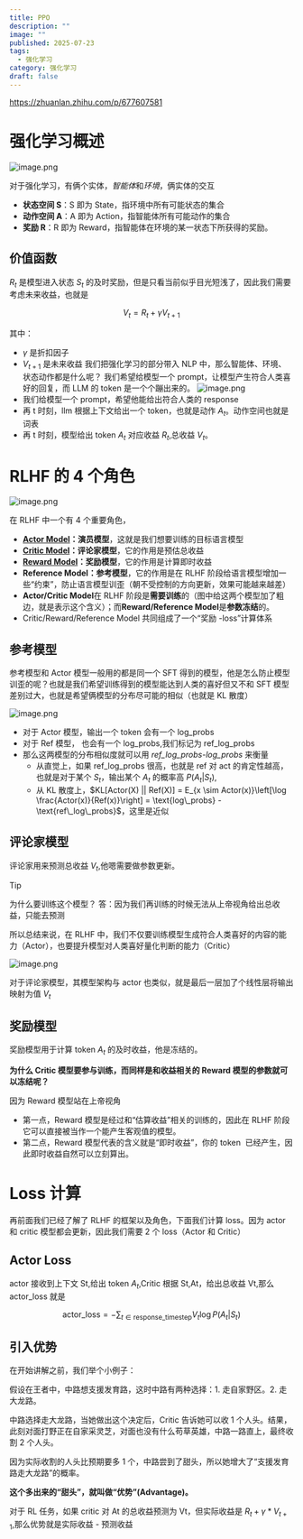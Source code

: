 ```yaml
---
title: PPO
description: ""
image: ""
published: 2025-07-23
tags:
  - 强化学习
category: 强化学习
draft: false
---
```


https://zhuanlan.zhihu.com/p/677607581

# 强化学习概述

![image.png](https://picture-bed-1325530970.cos.ap-nanjing.myqcloud.com/20250723103946008.png)

对于强化学习，有俩个实体，*智能体*和*环境*，俩实体的交互

- **状态空间 S**：S 即为 State，指环境中所有可能状态的集合
- **动作空间 A**：A 即为 Action，指智能体所有可能动作的集合
- **奖励 R**：R 即为 Reward，指智能体在环境的某一状态下所获得的奖励。

## 价值函数

$R_{t}$ 是模型进入状态 $S_{t}$ 的及时奖励，但是只看当前似乎目光短浅了，因此我们需要考虑未来收益，也就是

$$
V_{t}=R_{t}+\gamma V_{t+1}
$$

其中：

- $\gamma$ 是折扣因子
- $V_{t+1}$ 是未来收益
我们把强化学习的部分带入 NLP 中，那么智能体、环境、状态动作都是什么呢？
我们希望给模型一个 prompt，让模型产生符合人类喜好的回复，而 LLM 的 token 是一个个蹦出来的。
![image.png](https://picture-bed-1325530970.cos.ap-nanjing.myqcloud.com/20250723104423152.png)
- 我们给模型一个 prompt，希望他能给出符合人类的 response
- 再 t 时刻，llm 根据上下文给出一个 token，也就是动作 $A_{t}$。动作空间也就是词表
- 再 t 时刻，模型给出 token $A_{t}$ 对应收益 $R_{t}$,总收益 $V_{t}$。

# RLHF 的 4 个角色

![image.png](https://picture-bed-1325530970.cos.ap-nanjing.myqcloud.com/20250723104947807.png)

在 RLHF 中一个有 4 个重要角色，

- **[Actor Model](https://zhida.zhihu.com/search?content_id=238709685&content_type=Article&match_order=1&q=Actor+Model&zhida_source=entity)：演员模型**，这就是我们想要训练的目标语言模型
- **[Critic Model](https://zhida.zhihu.com/search?content_id=238709685&content_type=Article&match_order=1&q=Critic+Model&zhida_source=entity)：评论家模型**，它的作用是预估总收益 
- **[Reward Model](https://zhida.zhihu.com/search?content_id=238709685&content_type=Article&match_order=1&q=Reward+Model&zhida_source=entity)：奖励模型**，它的作用是计算即时收益 
- **Reference Model：参考模型**，它的作用是在 RLHF 阶段给语言模型增加一些“约束”，防止语言模型训歪（朝不受控制的方向更新，效果可能越来越差）
-  **Actor/Critic Model**在 RLHF 阶段是**需要训练**的（图中给这两个模型加了粗边，就是表示这个含义）；而**Reward/Reference Model**是**参数冻结**的。
- Critic/Reward/Reference Model 共同组成了一个“奖励 -loss”计算体系

## 参考模型

参考模型和 Actor 模型一般用的都是同一个 SFT 得到的模型，他是怎么防止模型训歪的呢？也就是我们希望训练得到的模型能达到人类的喜好但又不和 SFT 模型差别过大，也就是希望俩模型的分布尽可能的相似（也就是 KL 散度）

![image.png](https://picture-bed-1325530970.cos.ap-nanjing.myqcloud.com/20250723105518559.png)

- 对于 Actor 模型，输出一个 token 会有一个 log_probs
- 对于 Ref 模型， 也会有一个 log_probs,我们标记为 ref_log_probs
- 那么这两模型的分布相似度就可以用 *ref_log_probs-log_probs* 来衡量
	- 从直觉上，如果 ref_log_probs 很高，也就是 ref 对 act 的肯定性越高，也就是对于某个 $S_{t}$，输出某个 $A_{t}$ 的概率高 $P(A_{t}|S_{t})$,
	- 从 KL 散度上，$KL[Actor(X) || Ref(X)] = E_{x \sim Actor(x)}\left[\log \frac{Actor(x)}{Ref(x)}\right] = \text{log\_probs} - \text{ref\_log\_probs}$，这里是近似

## 评论家模型

评论家用来预测总收益 $V_{t}$,他嗯需要做参数更新。

>[!tip]
>为什么要训练这个模型？
>答：因为我们再训练的时候无法从上帝视角给出总收益，只能去预测

所以总结来说，在 RLHF 中，我们不仅要训练模型生成符合人类喜好的内容的能力（Actor），也要提升模型对人类喜好量化判断的能力（Critic）

![image.png](https://picture-bed-1325530970.cos.ap-nanjing.myqcloud.com/20250723114122553.png)

对于评论家模型，其模型架构与 actor 也类似，就是最后一层加了个线性层将输出映射为值 $V_{t}$

## 奖励模型

奖励模型用于计算 token $A_{t}$ 的及时收益，他是冻结的。

**为什么 Critic 模型要参与训练，而同样是和收益相关的 Reward 模型的参数就可以冻结呢？**

因为 Reward 模型站在上帝视角

- 第一点，Reward 模型是经过和“估算收益”相关的训练的，因此在 RLHF 阶段它可以直接被当作一个能产生客观值的模型。
- 第二点，Reward 模型代表的含义就是“即时收益”，你的 token  已经产生，因此即时收益自然可以立刻算出。

# Loss 计算

再前面我们已经了解了 RLHF 的框架以及角色，下面我们计算 loss。因为 actor 和 critic 模型都会更新，因此我们需要 2 个 loss（Actor 和 Critic）

## Actor Loss

actor 接收到上下文 St,给出 token $A_t$,Critic 根据 St,At，给出总收益 Vt,那么 actor_loss 就是

$$
\text{actor\_loss} = -\sum_{t \in \text{response\_timestep}} V_t \log P(A_t | S_t)
$$

## 引入优势

在开始讲解之前，我们举个小例子：

假设在王者中，中路想支援发育路，这时中路有两种选择：1. 走自家野区。2. 走大龙路。

中路选择走大龙路，当她做出这个决定后，Critic 告诉她可以收 1 个人头。结果，此刻对面打野正在自家采灵芝，对面也没有什么苟草英雄，中路一路直上，最终收割 2 个人头。

因为实际收割的人头比预期要多 1 个，中路尝到了甜头，所以她增大了“支援发育路走大龙路”的概率。

**这个多出来的“甜头”，就叫做“优势”(Advantage)。**

对于 RL 任务，如果 critic 对 At 的总收益预测为 Vt，但实际收益是 $R_{t}+\gamma*V_{t+1}$,那么优势就是实际收益 - 预测收益
